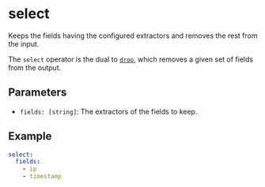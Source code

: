 # select

Keeps the fields having the configured extractors and removes the rest from the
input.

The `select` operator is the dual to [`drop`](drop), which removes a given set
of fields from the output.

## Parameters

- `fields: [string]`: The extractors of the fields to keep.

## Example

```yaml
select:
  fields:
    - ip
    - timestamp
```
